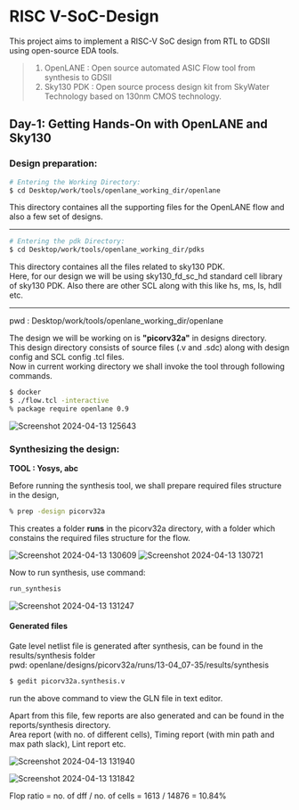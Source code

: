 # RISC V-SoC-Design
This project aims to implement a RISC-V SoC design from RTL to GDSII using open-source EDA tools.
> 1. OpenLANE : Open source automated ASIC Flow tool from synthesis to GDSII
> 2. Sky130 PDK : Open source process design kit from SkyWater Technology based on 130nm CMOS technology.

## Day-1: Getting Hands-On with OpenLANE and Sky130
### Design preparation:

```bash
# Entering the Working Directory: 
$ cd Desktop/work/tools/openlane_working_dir/openlane
```
This directory containes all the supporting files for the OpenLANE flow and also a few set of designs.  
______________________________________

```bash
# Entering the pdk Directory: 
$ cd Desktop/work/tools/openlane_working_dir/pdks
```
This directory containes all the files related to sky130 PDK.  
Here, for our design we will be using sky130_fd_sc_hd standard cell library of sky130 PDK. Also there are other SCL along with this like hs, ms, ls, hdll etc.  
__________________________________

pwd : Desktop/work/tools/openlane_working_dir/openlane  
  
The design we will be working on is __"picorv32a"__ in designs directory.  
This design directory consists of source files (.v and .sdc) along with design config and SCL config .tcl files.  
Now in current working directory we shall invoke the tool through following commands.
```bash
$ docker
$ ./flow.tcl -interactive
% package require openlane 0.9
```
![Screenshot 2024-04-13 125643](https://github.com/TejaVS27/RISCV-SoC-Design/assets/124818692/8607768d-dce5-4088-9de4-3dffae101893)

### Synthesizing the design: 
__TOOL : Yosys, abc__  

Before running the synthesis tool, we shall prepare required files structure in the design,
```bash
% prep -design picorv32a
```
This creates a folder __runs__ in the picorv32a directory, with a folder which constains the required files structure for the flow.

![Screenshot 2024-04-13 130609](https://github.com/TejaVS27/RISCV-SoC-Design/assets/124818692/5967b337-7e18-449a-a332-ea7a3ec878e1)
![Screenshot 2024-04-13 130721](https://github.com/TejaVS27/RISCV-SoC-Design/assets/124818692/2d66b401-1b6a-4bc1-a93f-ad9a3ecfae81)


Now to run synthesis, use command:
```bash
run_synthesis
```

![Screenshot 2024-04-13 131247](https://github.com/TejaVS27/RISCV-SoC-Design/assets/124818692/c076780c-00c6-40ff-8ec2-8d90ea827b8b)

#### Generated files
Gate level netlist file is generated after synthesis, can be found in the results/synthesis folder  
pwd: openlane/designs/picorv32a/runs/13-04_07-35/results/synthesis  
```bash
$ gedit picorv32a.synthesis.v
```
run the above command to view the GLN file in text editor.

Apart from this file, few reports are also generated and can be found in the reports/synthesis directory.  
Area report (with no. of different cells), Timing report (with min path and max path slack), Lint report etc.

![Screenshot 2024-04-13 131940](https://github.com/TejaVS27/RISCV-SoC-Design/assets/124818692/a1369a1f-c1ea-4eda-a7a5-abc1ab803d05)

![Screenshot 2024-04-13 131842](https://github.com/TejaVS27/RISCV-SoC-Design/assets/124818692/3bea9c13-4b21-42d6-a2f4-b564ace5ef31)

Flop ratio = no. of dff / no. of cells = 1613 / 14876 = 10.84%


